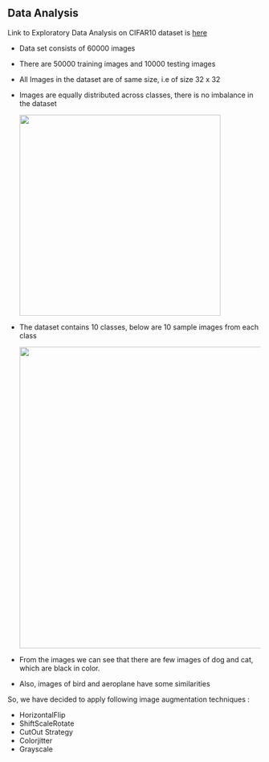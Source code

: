 ## Data Analysis

Link to Exploratory Data Analysis on CIFAR10 dataset is [here](https://github.com/pankaja0285/era_v1_session9_pankaja/blob/main/data_analysis/EDA_CiFAR10dataset.ipynb)

- Data set consists of 60000 images
- There are 50000 training images and 10000 testing images
- All Images in the dataset are of same size, i.e of size 32 x 32
- Images are equally distributed across classes, there is no imbalance in the dataset

    <p align="left"><img src="https://user-images.githubusercontent.com/42609155/122554775-089a6380-d057-11eb-9f13-b798454d0702.png" width="400"></p>


- The dataset contains 10 classes, below are 10 sample images from each class

    <p align="left"><img src="https://user-images.githubusercontent.com/42609155/122555261-b1e15980-d057-11eb-8edf-5bf3a9e0256c.png" width="600"></p>
    
- From the images we can see that there are few images of dog and cat, which are black in color.
- Also, images of bird and aeroplane have some similarities

So, we have decided to apply following image augmentation techniques :
- HorizontalFlip
- ShiftScaleRotate
- CutOut Strategy
- Colorjitter
- Grayscale


